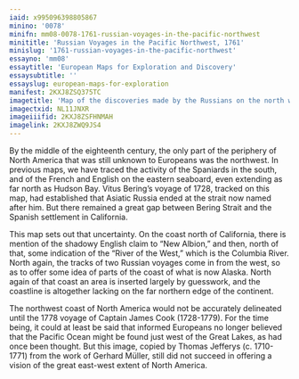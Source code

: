```yaml
---
iaid: x995096398805867
minino: '0078'
minifn: mm08-0078-1761-russian-voyages-in-the-pacific-northwest
minititle: 'Russian Voyages in the Pacific Northwest, 1761'
minislug: '1761-russian-voyages-in-the-pacific-northwest'
essayno: 'mm08'
essaytitle: 'European Maps for Exploration and Discovery'
essaysubtitle: ''
essayslug: european-maps-for-exploration
manifest: 2KXJ8ZSQ375TC
imagetitle: 'Map of the discoveries made by the Russians on the north west coast of America'
imagectxid: NL11JNXR
imageiiifid: 2KXJ8ZSFHNMAH
imagelink: 2KXJ8ZWQ9JS4
---
```

By the middle of the eighteenth century, the only part of the periphery of North America that was still unknown to Europeans was the northwest. In previous maps, we have traced the activity of the Spaniards in the south, and of the French and English on the eastern seaboard, even extending as far north as Hudson Bay. Vitus Bering’s voyage of 1728, tracked on this map, had established that Asiatic Russia ended at the strait now named after him. But there remained a great gap between Bering Strait and the Spanish settlement in California. 

This map sets out that uncertainty. On the coast north of California, there is mention of the shadowy English claim to “New Albion,” and then, north of that, some indication of the “River of the West,” which is the Columbia River. North again, the tracks of two Russian voyages come in from the west, so as to offer some idea of parts of the coast of what is now Alaska. North again of that coast an area is inserted largely by guesswork, and the coastline is altogether lacking on the far northern edge of the continent. 

The northwest coast of North America would not be accurately delineated until the 1778 voyage of Captain James Cook (1728-1779). For the time being, it could at least be said that informed Europeans no longer believed that the Pacific Ocean might be found just west of the Great Lakes, as had once been thought. But this image, copied by Thomas Jefferys (c. 1710-1771) from the work of Gerhard Müller, still did not succeed in offering a vision of the great east-west extent of North America. 



